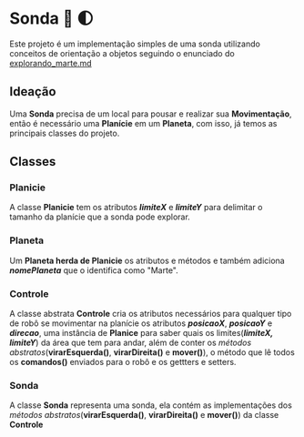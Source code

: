 
# Sonda :movie_camera: :first_quarter_moon:
Este projeto é um implementação simples de uma sonda utilizando conceitos de orientação a objetos seguindo o enunciado do [explorando_marte.md](https://gist.github.com/elo7-developer/1a40c96a5d062b69f02c)
## Ideação
Uma **Sonda** precisa de um local para pousar e realizar sua **Movimentação**, então é necessário uma **Planície** em um **Planeta**, com isso,  já temos as principais classes do projeto.

## Classes
### Planicie
A classe **Planicie** tem os atributos ***limiteX*** e ***limiteY*** para delimitar o tamanho da planície que a sonda pode explorar.
###  Planeta
Um **Planeta herda de Planicie** os atributos e métodos e também adiciona ***nomePlaneta*** que o identifica como "Marte".
### Controle
A classe abstrata **Controle** cria os atributos necessários para qualquer tipo de robô se movimentar na planície os atributos ***posicaoX***, ***posicaoY*** e ***direcao***, uma instância de **Planice** para saber quais os limites(***limiteX, limiteY***) da área que tem para andar, além de conter os *métodos abstratos*(**virarEsquerda()**, **virarDireita()** e **mover()**), o método que lê todos os **comandos()** enviados para o robô e os gettters e setters.
### Sonda
A classe **Sonda** representa uma sonda,  ela contém as implementações dos *métodos abstratos*(**virarEsquerda()**, **virarDireita()** e **mover()**) da classe **Controle**